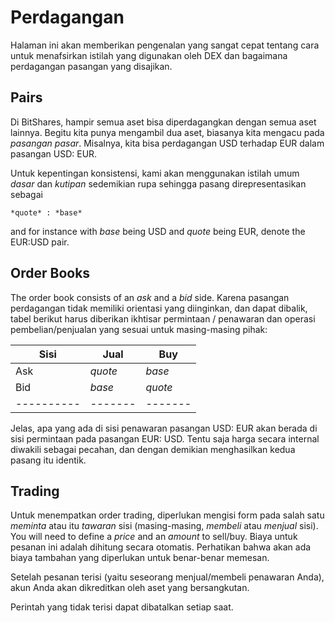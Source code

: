 # Perdagangan

Halaman ini akan memberikan pengenalan yang sangat cepat tentang cara untuk menafsirkan istilah yang digunakan oleh DEX dan bagaimana perdagangan pasangan yang disajikan.

## Pairs

Di BitShares, hampir semua aset bisa diperdagangkan dengan semua aset lainnya. Begitu kita punya mengambil dua aset, biasanya kita mengacu pada *pasangan pasar*. Misalnya, kita bisa perdagangan USD terhadap EUR dalam pasangan USD: EUR.

Untuk kepentingan konsistensi, kami akan menggunakan istilah umum *dasar* dan *kutipan* sedemikian rupa sehingga pasang direpresentasikan sebagai

    *quote* : *base*
    

and for instance with *base* being USD and *quote* being EUR, denote the EUR:USD pair.

## Order Books

The order book consists of an *ask* and a *bid* side. Karena pasangan perdagangan tidak memiliki orientasi yang diinginkan, dan dapat dibalik, tabel berikut harus diberikan ikhtisar permintaan / penawaran dan operasi pembelian/penjualan yang sesuai untuk masing-masing pihak:

| Sisi          | Jual      | Buy       |
| ------------- | --------- | --------- |
| Ask           | *quote*   | *base*    |
| Bid           | *base*    | *quote*   |
| \---\---\---- | \---\---- | \---\---- |

Jelas, apa yang ada di sisi penawaran pasangan USD: EUR akan berada di sisi permintaan pada pasangan EUR: USD. Tentu saja harga secara internal diwakili sebagai pecahan, dan dengan demikian menghasilkan kedua pasang itu identik.

## Trading

Untuk menempatkan order trading, diperlukan mengisi form pada salah satu *meminta* atau itu *tawaran* sisi (masing-masing, *membeli* atau *menjual* sisi). You will need to define a *price* and an *amount* to sell/buy. Biaya untuk pesanan ini adalah dihitung secara otomatis. Perhatikan bahwa akan ada biaya tambahan yang diperlukan untuk benar-benar memesan.

Setelah pesanan terisi (yaitu seseorang menjual/membeli penawaran Anda), akun Anda akan dikreditkan oleh aset yang bersangkutan.

Perintah yang tidak terisi dapat dibatalkan setiap saat.